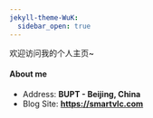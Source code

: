 ```yaml
---
jekyll-theme-WuK:
  sidebar_open: true
---
```


欢迎访问我的个人主页~

#### About me

- Address: **BUPT - Beijing, China**
- Blog Site: **<https://smartvlc.com>**